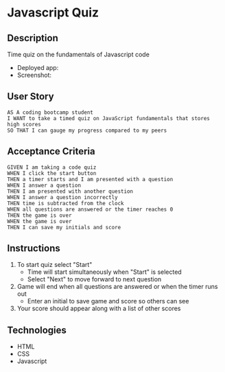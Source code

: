 # Javascript Quiz

## Description
Time quiz on the fundamentals of Javascript code
- Deployed app:
- Screenshot: 

## User Story
```
AS A coding bootcamp student
I WANT to take a timed quiz on JavaScript fundamentals that stores high scores
SO THAT I can gauge my progress compared to my peers
```

## Acceptance Criteria
```
GIVEN I am taking a code quiz
WHEN I click the start button
THEN a timer starts and I am presented with a question
WHEN I answer a question
THEN I am presented with another question
WHEN I answer a question incorrectly
THEN time is subtracted from the clock
WHEN all questions are answered or the timer reaches 0
THEN the game is over
WHEN the game is over
THEN I can save my initials and score
```
## Instructions 
1. To start quiz select "Start"
    - Time will start simultaneously when "Start" is selected
    - Select "Next" to move forward to next question
2. Game will end when all questions are answered or when the timer runs out
    - Enter an initial to save game and score so others can see
3. Your score should appear along with a list of other scores
## Technologies 
- HTML
- CSS
- Javascript

